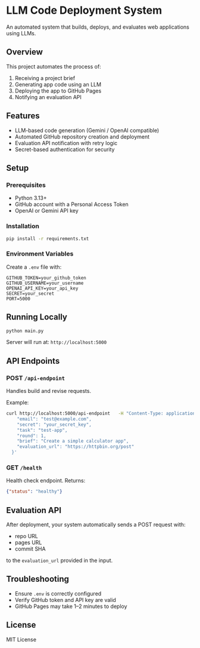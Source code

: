 # LLM Code Deployment System

An automated system that builds, deploys, and evaluates web applications using LLMs.

## Overview
This project automates the process of:
1. Receiving a project brief
2. Generating app code using an LLM
3. Deploying the app to GitHub Pages
4. Notifying an evaluation API

## Features
- LLM-based code generation (Gemini / OpenAI compatible)
- Automated GitHub repository creation and deployment
- Evaluation API notification with retry logic
- Secret-based authentication for security

## Setup
### Prerequisites
- Python 3.13+
- GitHub account with a Personal Access Token
- OpenAI or Gemini API key

### Installation
```bash
pip install -r requirements.txt
```

### Environment Variables
Create a `.env` file with:
```
GITHUB_TOKEN=your_github_token
GITHUB_USERNAME=your_username
OPENAI_API_KEY=your_api_key
SECRET=your_secret
PORT=5000
```

## Running Locally
```bash
python main.py
```
Server will run at: `http://localhost:5000`

## API Endpoints

### POST `/api-endpoint`
Handles build and revise requests.

Example:
```bash
curl http://localhost:5000/api-endpoint   -H "Content-Type: application/json"   -d '{
    "email": "test@example.com",
    "secret": "your_secret_key",
    "task": "test-app",
    "round": 1,
    "brief": "Create a simple calculator app",
    "evaluation_url": "https://httpbin.org/post"
  }'
```

### GET `/health`
Health check endpoint. Returns:
```json
{"status": "healthy"}
```

## Evaluation API
After deployment, your system automatically sends a POST request with:
- repo URL
- pages URL
- commit SHA

to the `evaluation_url` provided in the input.

## Troubleshooting
- Ensure `.env` is correctly configured
- Verify GitHub token and API key are valid
- GitHub Pages may take 1–2 minutes to deploy

## License
MIT License
